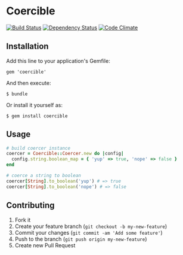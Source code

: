 # Coercible

[![Build Status](https://secure.travis-ci.org/solnic/coercible.png)](http://travis-ci.org/solnic/coercible)
[![Dependency Status](https://gemnasium.com/solnic/coercible.png)](https://gemnasium.com/solnic/coercible)
[![Code Climate](https://codeclimate.com/badge.png)](https://codeclimate.com/github/solnic/coercible)

## Installation

Add this line to your application's Gemfile:

    gem 'coercible'

And then execute:

    $ bundle

Or install it yourself as:

    $ gem install coercible

## Usage

``` ruby
# build coercer instance
coercer = Coercible::Coercer.new do |config|
  config.string.boolean_map = { 'yup' => true, 'nope' => false }
end

# coerce a string to boolean
coercer[String].to_boolean('yup') # => true
coercer[String].to_boolean('nope') # => false
```

## Contributing

1. Fork it
2. Create your feature branch (`git checkout -b my-new-feature`)
3. Commit your changes (`git commit -am 'Add some feature'`)
4. Push to the branch (`git push origin my-new-feature`)
5. Create new Pull Request

